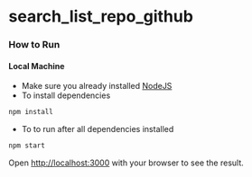 # search_list_repo_github

### How to Run

#### Local Machine
- Make sure you already installed [NodeJS](https://nodejs.org/) 
- To install dependencies
```bash
npm install
```
- To to run after all dependencies installed
```bash
npm start
```

Open [http://localhost:3000](http://localhost:3000) with your browser to see the result.
